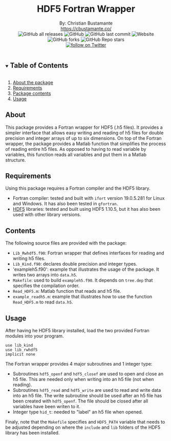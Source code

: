 <!-- TITLE -->
<h1 align="center">HDF5 Fortran Wrapper</h1>
<p align="center">
    By: Christian Bustamante <br>
    <a href="https://cbustamante.co">https://cbustamante.co/</a><br>
    <img alt="GitHub all releases" src="https://img.shields.io/github/downloads/cbusta/hdf5_wrapper/total">
    <img alt="GitHub" src="https://img.shields.io/github/license/cbusta/hdf5_wrapper">
    <img alt="GitHub last commit" src="https://img.shields.io/github/last-commit/cbusta/hdf5_wrapper?color=orange">
    <img alt="Website" src="https://img.shields.io/website?up_color=blue&up_message=here&url=https%3A%2F%2Fcbustamante.co%2F">
    <br>
    <img alt="GitHub forks" src="https://img.shields.io/github/forks/cbusta/hdf5_wrapper?style=social">
    <img alt="GitHub Repo stars" src="https://img.shields.io/github/stars/cbusta/hdf5_wrapper?style=social">
    <br>
    <a href="https://twitter.com/intent/follow?screen_name=cdbusta"><img src="https://img.shields.io/twitter/follow/cdbusta?style=social&logo=twitter" alt="follow on Twitter"></a>
  </p>
</p>

<!-- TABLE OF CONTENTS -->
<details open="open">
  <summary><h2 style="display: inline-block">Table of Contents</h2></summary>
  <ol>
    <li><a href="#about">About the package</a></li>
    <li><a href="#requirements">Requirements</a></li>
    <li><a href="#contents">Package contents</a></li>
    <li><a href="#usage">Usage</a></li>
  </ol>
</details>

## About
This package provides a Fortran wrapper for HDF5 (.h5 files). 
It provides a simpler interface that allows easy writing and reading of h5 files for double precision and integer arrays of up to six dimensions.
On top of the Fortran wrapper, the package provides a Matlab function that simplifies the process of reading entire h5 files. 
As opposed to having to read variable by variables, this function reads all variables and put them in a Matlab structure.

## Requirements
Using this package requires a Fortran compiler and the HDF5 library.
- Fortran compiler: tested and built with `ifort` version 19.0.5.281 for Linux and Windows. It has also been tested in `gfortran`.
- [HDF5](https://www.hdfgroup.org/solutions/hdf5/) libraries: tested and built using HDF5 1.10.5, but it has also been used with other library versions.

## Contents
The following source files are provided with the package:
- `Lib_Rwhdf5.f90`: Fortran wrapper that defines interfaces for reading and writing h5 files.
- `Lib_Kind.f90`: declares double precision and integer types.
- 'exampleh5.f90': example that illustrates the usage of the package. It writes two arrays into `data.h5`.
- `Makefile`: used to build `exampleh5.f90`. It depends on `tree.dep` that specifies the compilation order.
- `Read_HDF5.m`: Matlab function that reads and h5 file.
- `example_readh5.m`: example that illustrates how to use the function `Read_HDF5.m` to read `data.h5`.


## Usage
After having he HDF5 library installed, load the two provided Fortran modules into your program.
```
use lib_kind
use lib_rwhdf5
implicit none
```
The Fortran wrapper provides 4 major subroutines and 1 integer type: 
- Subroutines `hdf5_openf` and `hdf5_closef` are used to open and close an h5 file. This are needed only when writing into an h5 file (not when reading).
- Subroutines `hdf5_read` and `hdf5_write` are used to read and write data into an h5 file. The write subroutine should be used after an h5 file has been created with `hdf5_openf`. The file should be closed after all variables have been writen to it.
- Integer type `hid_t`: needed to "label" an h5 file when opened.

Finaly, note that the `Makefile` specifies and `HDF5_PATH` variable that needs to be adjusted depending on where the `include` and `lib` folders of the HDF5 library has been installed.
